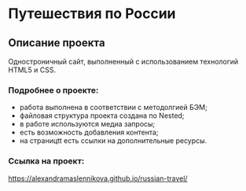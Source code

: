 # Путешествия по России

## Описание проекта

Одностроничный сайт, выполненный с использованием технологий HTML5 и CSS.

### Подробнее о проекте:

* работа выполнена в соответствии с методолгией БЭМ;
* файловая структура проекта создана по Nested;
* в работе используются медиа запросы;
* есть возможность добавления контента;
* на страницtt есть ссылки на дополнительные ресурсы.

### Cсылка на проект:
https://alexandramaslennikova.github.io/russian-travel/


